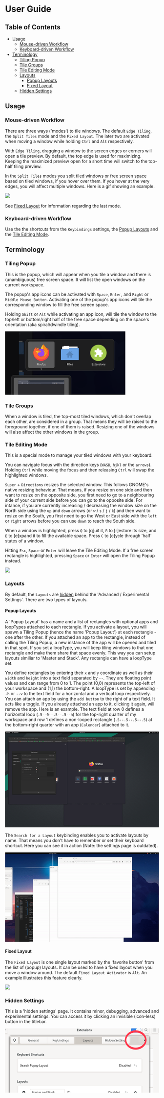# User Guide

## Table of Contents

- [Usage](#Usage)
    - [Mouse-driven Workflow](#Mouse-driven-Workflow)
    - [Keyboard-driven Workflow](#Keyboard-driven-Workflow)
- [Terminology](#Terminology)
    - [Tiling Popup](#Tiling-Popup)
    - [Tile Groups](#Tile-Groups)
    - [Tile Editing Mode](#Tile-Editing-Mode)
    - [Layouts](#Layouts)
        - [Popup Layouts](#Popup-Layouts)
        - [Fixed Layout](#Fixed-Layout)
    - [Hidden Settings](#Hidden-Settings)

## Usage

### Mouse-driven Workflow

There are three ways ('modes') to tile windows. The default `Edge Tiling`, the `Split Tiles` mode and the `Fixed Layout`. The later two are activated when moving a window while holding `Ctrl` and `Alt` respectively.

With `Edge Tiling`, dragging a window to the screen edges or corners will open a tile preview. By default, the top edge is used for maximizing. Keeping the maximized preview open for a short time will switch to the top-half tiling preview.

In the `Split Tiles` modes you split tiled windows or free screen space based on tiled windows, if you hover over them. If you hover at the very edges, you will affect multiple windows. Here is a gif showing an example.

![](media/Guide_dnd.gif)

See [Fixed Layout](#Fixed-Layout) for information regarding the last mode.

### Keyboard-driven Workflow

Use the the shortcuts from the `Keybindings` settings, the [Popup Layouts](#Popup-Layouts) and the [Tile Editing Mode](#Tile-Editing-Mode).

## Terminology

### Tiling Popup

This is the popup, which will appear when you tile a window and there is (unambiguous) free screen space. It will list the open windows on the current workspace.

The popup's app icons can be activated with `Space`, `Enter`, and `Right` or `Middle Mouse Button`. Activating one of the popup's app icons will tile the corresponding window to fill the free screen space.

Holding `Shift` or `Alt` while activating an app icon, will tile the window to the top/left or bottom/right half of the free space depending on the space's orientation (aka spiral/dwindle tiling).

![](media/Guide_tilingPopup.png)

### Tile Groups

When a window is tiled, the top-most tiled windows, which don't overlap each other, are considered in a group. That means they will be raised to the foreground together, if one of them is raised. Resizing one of the windows will also affect the other windows in the group.

### Tile Editing Mode

This is a special mode to manage your tiled windows with your keyboard.

You can navigate focus with the direction keys (`WASD`, `hjkl` or the `arrows`). Holding `Ctrl` while moving the focus and then releasing `Ctrl` will swap the highlighted windows.

`Super` + `Directions` resizes the selected window. This follows GNOME's native resizing behaviour. That means, if you resize on one side and then want to resize on the opposite side, you first need to go to a neighbouring side of your current side before you can go to the opposite side. For intance, if you are currently increasing / decreasing the window size on the North side using the `up` and `down` arrows (or `w` / `s` / `j` / `k`) and then want to resize on the South, you first need to go the West or East side with the `left` or `right` arrows before you can use `down` to reach the South side.

When a window is highlighted, press `Q` to [q]uit it, `R` to [r]estore its size, and `E` to [e]xpand it to fill the available space. Press `C` to [c]ycle through 'half' states of a window.

Hitting `Esc`, `Space` or `Enter` will leave the Tile Editing Mode. If a free screen rectangle is highlighted, pressing `Space` or `Enter` will open the Tiling Popup instead.

![](media/Guide_tileEditingMode.gif)

### Layouts

By default, the `Layouts` are [hidden](#Hidden-Settings) behind the 'Advanced / Experimental Settings'. There are two types of layouts.

#### Popup Layouts

A 'Popup Layout' has a name and a list of rectangles with optional apps and loopTypes attached to each rectangle. If you activate a layout, you will spawn a Tiling Popup (hence the name 'Popup Layout') at each rectangle - one after the other. If you attached an app to the rectangle, instead of calling the Tiling Popup, a new instance of the app will be opened and tiled in that spot. If you set a loopType, you will keep tiling windows to that one rectangle and make them share that space evenly. This way you can setup layouts similiar to 'Master and Stack'. Any rectangle can have a loopType set.

You define rectangles by entering their `x` and `y` coordinate as well as their `width` and `height` into a text field separated by `--`. They are floating point values and can range from 0 to 1. The point (0,0) represents the top-left of your workspace and (1,1) the bottom-right. A loopType is set by appending `--h` or `--v` to the text field for a horizontal and a vertical loop respectively. You can attach an app by using the `add button` to the right of a text field. It acts like a toggle. If you already attached an app to it, clicking it again, will remove the app. Here is an example. The text field at row 0 defines a horizontal loop (`.5--0--.5--.5--h`) for the top-right quarter of my workspace and row 1 defines a non-looped rectangle (`.5--.5--.5--.5`) at the bottom-right quarter with an app (`Calender`) attached to it.

![](media/Guide_layouts.gif)

The `Search for a Layout` keybinding enables you to activate layouts by name. That means you don't have to remember or set their keyboard shortcut. Here you can see it in action (Note: the settings page is outdated).

![](media/Guide_layouts2.gif)

#### Fixed Layout

The `Fixed Layout` is one single layout marked by the 'favorite button' from the list of (popup) layouts. It can be used to have a fixed layout when you move a window around. The default `Fixed Layout Activator` is `Alt`. An example illustrates this feature clearly.

![](media/Guide_layouts3.gif)

### Hidden Settings

This is a 'hidden settings' page. It contains minor, debugging, advanced and experimental settings. You can access it by clicking an invisible (icon-less) button in the titlebar.

![](media/Guide_HiddenSettings.png)